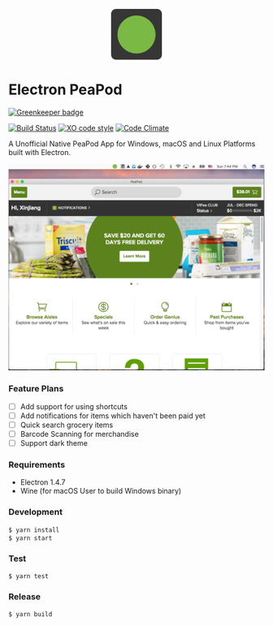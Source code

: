 <p align="center">
	<a href="https://github.com/soleo/electron-peapod/releases/latest">
	<img src="https://raw.githubusercontent.com/soleo/electron-peapod/master/static/Icon.png" alt="PeaPod" width="100" /></a>
</p>

# Electron PeaPod

[![Greenkeeper badge](https://badges.greenkeeper.io/soleo/electron-peapod.svg)](https://greenkeeper.io/)

[![Build Status](https://travis-ci.org/soleo/electron-peapod.svg?branch=master)](https://travis-ci.org/soleo/electron-peapod)
[![XO code style](https://img.shields.io/badge/code_style-XO-5ed9c7.svg)](https://github.com/sindresorhus/xo)
[![Code Climate](https://codeclimate.com/github/soleo/electron-peapod/badges/gpa.svg)](https://codeclimate.com/github/soleo/electron-peapod)

A Unofficial Native PeaPod App for Windows, macOS and Linux Platforms built with Electron.


<div align="center">
	<a href="https://github.com/soleo/electron-peapod/releases/latest" align="center">
		<img src="media/screenshot-macos.png" width="617">
	</a>
</div>

### Feature Plans

- [ ] Add support for using shortcuts
- [ ] Add notifications for items which haven't been paid yet
- [ ] Quick search grocery items
- [ ] Barcode Scanning for merchandise
- [ ] Support dark theme

### Requirements

- Electron 1.4.7
- Wine (for macOS User to build Windows binary)

### Development

```shell
$ yarn install
$ yarn start
```

### Test

```shell
$ yarn test
```

### Release

```shell
$ yarn build
```




